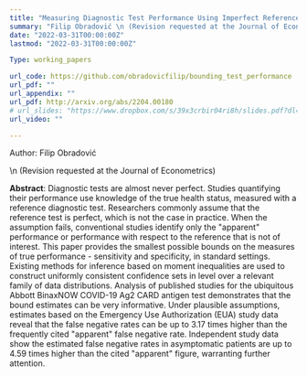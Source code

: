 ```yaml
---
title: "Measuring Diagnostic Test Performance Using Imperfect Reference Tests: A Partial Identification Approach"
summary: "Filip Obradović \n (Revision requested at the Journal of Econometrics) \n\n Smallest identification regions for diagnostic test performance measures and their estimation."
date: "2022-03-31T00:00:00Z"
lastmod: "2022-03-31T00:00:00Z"

Type: working_papers

url_code: https://github.com/obradovicfilip/bounding_test_performance
url_pdf: ""
url_appendix: ""
url_pdf: http://arxiv.org/abs/2204.00180
# url_slides: "https://www.dropbox.com/s/39x3crbir04ri8h/slides.pdf?dl=0"
url_video: ""

---
```

Author: Filip Obradović

\n (Revision requested at the Journal of Econometrics)


**Abstract**: Diagnostic tests are almost never perfect. Studies quantifying their performance use knowledge of the true health status, measured with a reference diagnostic test. Researchers commonly assume that the reference test is perfect, which is not the case in practice. When the assumption fails, conventional studies identify only the "apparent" performance or performance with respect to the reference that is not of interest. This paper provides the smallest possible bounds on the measures of true performance - sensitivity and specificity, in standard settings. Existing methods for inference based on moment inequalities are used to construct uniformly consistent confidence sets in level over a relevant family of data distributions. Analysis of published studies for the ubiquitous Abbott BinaxNOW COVID-19 Ag2 CARD antigen test demonstrates that the bound estimates can be very informative. Under plausible assumptions, estimates based on the Emergency Use Authorization (EUA) study data reveal that the false negative rates can be up to 3.17 times higher than the frequently cited "apparent" false negative rate. Independent study data show the estimated false negative rates in asymptomatic patients are up to 4.59 times higher than the cited "apparent" figure, warranting further attention.
